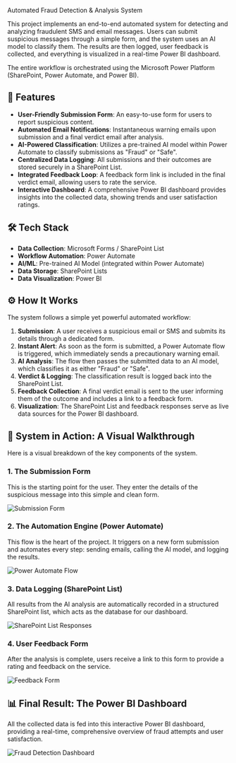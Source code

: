 Automated Fraud Detection & Analysis System

This project implements an end-to-end automated system for detecting and analyzing fraudulent SMS and email messages. Users can submit suspicious messages through a simple form, and the system uses an AI model to classify them. The results are then logged, user feedback is collected, and everything is visualized in a real-time Power BI dashboard.

The entire workflow is orchestrated using the Microsoft Power Platform (SharePoint, Power Automate, and Power BI).

## 🚀 Features

- **User-Friendly Submission Form**: An easy-to-use form for users to report suspicious content.
- **Automated Email Notifications**: Instantaneous warning emails upon submission and a final verdict email after analysis.
- **AI-Powered Classification**: Utilizes a pre-trained AI model within Power Automate to classify submissions as "Fraud" or "Safe".
- **Centralized Data Logging**: All submissions and their outcomes are stored securely in a SharePoint List.
- **Integrated Feedback Loop**: A feedback form link is included in the final verdict email, allowing users to rate the service.
- **Interactive Dashboard**: A comprehensive Power BI dashboard provides insights into the collected data, showing trends and user satisfaction ratings.

## 🛠️ Tech Stack

- **Data Collection**: Microsoft Forms / SharePoint List
- **Workflow Automation**: Power Automate
- **AI/ML**: Pre-trained AI Model (integrated within Power Automate)
- **Data Storage**: SharePoint Lists
- **Data Visualization**: Power BI

## ⚙️ How It Works

The system follows a simple yet powerful automated workflow:

1.  **Submission**: A user receives a suspicious email or SMS and submits its details through a dedicated form.
2.  **Instant Alert**: As soon as the form is submitted, a Power Automate flow is triggered, which immediately sends a precautionary warning email.
3.  **AI Analysis**: The flow then passes the submitted data to an AI model, which classifies it as either "Fraud" or "Safe".
4.  **Verdict & Logging**: The classification result is logged back into the SharePoint List.
5.  **Feedback Collection**: A final verdict email is sent to the user informing them of the outcome and includes a link to a feedback form.
6.  **Visualization**: The SharePoint List and feedback responses serve as live data sources for the Power BI dashboard.

## 📸 System in Action: A Visual Walkthrough

Here is a visual breakdown of the key components of the system.

### 1. The Submission Form
This is the starting point for the user. They enter the details of the suspicious message into this simple and clean form.

![Submission Form](Form.png)

### 2. The Automation Engine (Power Automate)
This flow is the heart of the project. It triggers on a new form submission and automates every step: sending emails, calling the AI model, and logging the results.

![Power Automate Flow](Power%20Automate%20Flow.png)

### 3. Data Logging (SharePoint List)
All results from the AI analysis are automatically recorded in a structured SharePoint list, which acts as the database for our dashboard.

![SharePoint List Responses](Responses.png)

### 4. User Feedback Form
After the analysis is complete, users receive a link to this form to provide a rating and feedback on the service.

![Feedback Form](Feedback%20Form.png)

## 📊 Final Result: The Power BI Dashboard

All the collected data is fed into this interactive Power BI dashboard, providing a real-time, comprehensive overview of fraud attempts and user satisfaction.

![Fraud Detection Dashboard](Dashboard.png)
